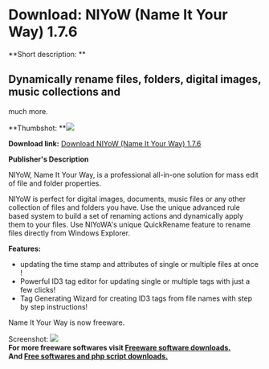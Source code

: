 # Download: NIYoW (Name It Your Way) 1.7.6

**Short description: **

## Dynamically rename files, folders, digital images, music collections and
much more.

  
**Thumbshot: **![](http://www.freewarefiles.com/screenshot/niyow176_md.gif)   
  
**Download link:** [Download NIYoW (Name It Your Way) 1.7.6](http://freesoftwares.boysofts.com/NIYoW-Name-It-Your-Way_program_38226.html)  
  

**Publisher's Description**  
  

NIYoW, Name It Your Way, is a professional all-in-one solution for mass edit
of file and folder properties.

NIYoW is perfect for digital images, documents, music files or any other
collection of files and folders you have. Use the unique advanced rule based
system to build a set of renaming actions and dynamically apply them to your
files. Use NIYoWA's unique QuickRename feature to rename files directly from
Windows Explorer.

**Features:**

  * updating the time stamp and attributes of single or multiple files at once ! 
  * Powerful ID3 tag editor for updating single or multiple tags with just a few clicks! 
  * Tag Generating Wizard for creating ID3 tags from file names with step by step instructions! 

Name It Your Way is now freeware.

  
  
Screenshot: ![](http://www.freewarefiles.com/screenshot/niyow176.gif)  
**For more freeware softwares visit [Freeware software downloads.](http://freesoftwares.boysofts.com/)**   
**And [Free softwares and php script downloads.](http://www.boysofts.com/)**

